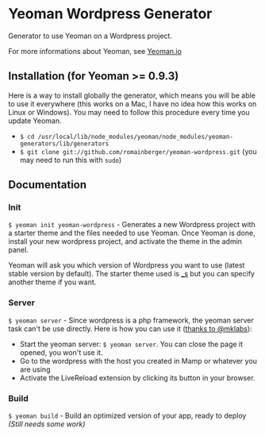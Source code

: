 # Yeoman Wordpress Generator

  Generator to use Yeoman on a Wordpress project.

  For more informations about Yeoman, see [Yeoman.io](http://yeoman.io/)

## Installation (for Yeoman >= 0.9.3)

  Here is a way to install globally the generator, which means you will be able to use it everywhere (this works on a Mac, I have no idea how this works on Linux or Windows).
  You may need to follow this procedure every time you update Yeoman.

* `$ cd /usr/local/lib/node_modules/yeoman/node_modules/yeoman-generators/lib/generators`
* `$ git clone git://github.com/romainberger/yeoman-wordpress.git` (you may need to run this with `sudo`)

## Documentation

### Init

  `$ yeoman init yeoman-wordpress` - Generates a new Wordpress project with a starter theme and the files needed to use Yeoman. Once Yeoman is done, install your new wordpress project, and activate the theme in the admin panel.

  Yeoman will ask you which version of Wordpress you want to use (latest stable version by default).
  The starter theme used is [_s](https://github.com/automattic/_s) but you can specify another theme if you want.

### Server

  `$ yeoman server` - Since wordpress is a php framework, the yeoman server task can't be use directly. Here is how you can use it ([thanks to @mklabs](https://github.com/yeoman/yeoman/issues/250#issuecomment-8024212)):

* Start the yeoman server: `$ yeoman server`. You can close the page it opened, you won't use it.
* Go to the wordpress with the host you created in Mamp or whatever you are using
* Activate the LiveReload extension by clicking its button in your browser.

### Build

  `$ yeoman build` - Build an optimized version of your app, ready to deploy *(Still needs some work)*